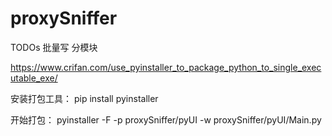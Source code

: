 # proxySniffer

TODOs
批量写
分模块


https://www.crifan.com/use_pyinstaller_to_package_python_to_single_executable_exe/


<p>
安装打包工具：
pip install pyinstaller</p>
<p>
开始打包：
pyinstaller -F -p proxySniffer/pyUI -w proxySniffer/pyUI/Main.py
</p>
